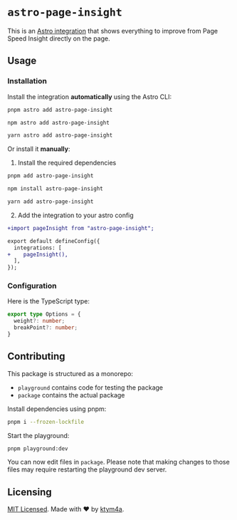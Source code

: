 # `astro-page-insight`

This is an [Astro integration](https://docs.astro.build/en/guides/integrations-guide/) that shows everything to improve from Page Speed Insight directly on the page.

## Usage

### Installation

Install the integration **automatically** using the Astro CLI:

```bash
pnpm astro add astro-page-insight
```

```bash
npm astro add astro-page-insight
```

```bash
yarn astro add astro-page-insight
```

Or install it **manually**:

1. Install the required dependencies

```bash
pnpm add astro-page-insight
```

```bash
npm install astro-page-insight
```

```bash
yarn add astro-page-insight
```

2. Add the integration to your astro config

```diff
+import pageInsight from "astro-page-insight";

export default defineConfig({
  integrations: [
+    pageInsight(),
  ],
});
```

### Configuration

Here is the TypeScript type:

```ts
export type Options = {
  weight?: number;
  breakPoint?: number;
}
```

## Contributing

This package is structured as a monorepo:

- `playground` contains code for testing the package
- `package` contains the actual package

Install dependencies using pnpm: 

```bash
pnpm i --frozen-lockfile
```

Start the playground:

```bash
pnpm playground:dev
```

You can now edit files in `package`. Please note that making changes to those files may require restarting the playground dev server.

## Licensing

[MIT Licensed](https://github.com/ktym4a/astro-page-insight/blob/main/LICENSE). Made with ❤️ by [ktym4a](https://github.com/ktym4a).

<!-- ## Acknowledgements

TODO: -->
